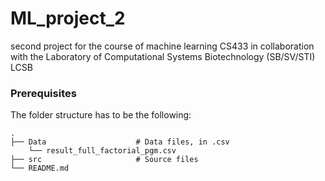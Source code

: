 # ML_project_2
second project for the course of machine learning CS433 in collaboration with the Laboratory of Computational Systems Biotechnology (SB/SV/STI) LCSB 

### Prerequisites

The folder structure has to be the following:

    .
    ├── Data                    # Data files, in .csv
        └── result_full_factorial_pgm.csv
    ├── src                     # Source files
    └── README.md
 

